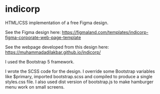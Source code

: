 # indicorp
HTML/CSS implementation of a free Figma design.

See the Figma design here: https://figmaland.com/templates/indicorp-figma-corporate-web-page-template

See the webpage developed from this design here: https://muhammadadilakbar.github.io/indicorp/

I used the Bootstrap 5 framework.

I wrote the SCSS code for the design. I override some Bootstrap variables like $primary, imported bootstrap.scss and compiled to produce a single styles.css file. I also used dist version of bootstrap.js to make hamburger menu work on small screens.
